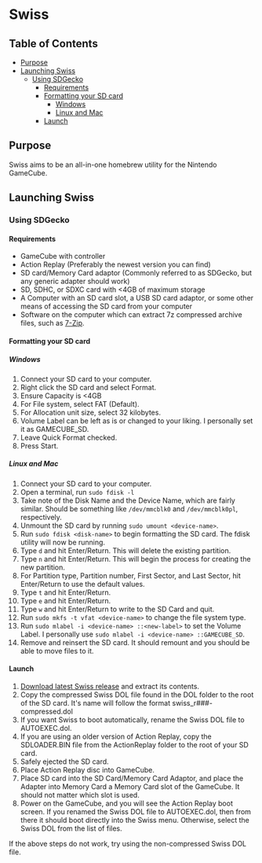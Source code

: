 # Swiss

## Table of Contents
- [Purpose](#purpose)
- [Launching Swiss](#launching-swiss)
    - [Using SDGecko](#using-sdgecko)
        - [Requirements](#requirements)
        - [Formatting your SD card](#formatting-your-sd-card)
            - [Windows](#windows)
            - [Linux and Mac](#linux-and-mac)
        - [Launch](#launch)


## Purpose

Swiss aims to be an all-in-one homebrew utility for the Nintendo GameCube.

## Launching Swiss

### Using SDGecko

#### Requirements
- GameCube with controller
- Action Replay (Preferably the newest version you can find)
- SD card/Memory Card adaptor (Commonly referred to as SDGecko, but any generic adapter should work)
- SD, SDHC, or SDXC card with <4GB of maximum storage
- A Computer with an SD card slot, a USB SD card adaptor, or some other means of accessing the SD card from your computer
- Software on the computer which can extract 7z compressed archive files, such as [7-Zip](http://www.7-zip.org/).

#### Formatting your SD card

##### Windows
1. Connect your SD card to your computer.
2. Right click the SD card and select Format.
3. Ensure Capacity is <4GB
4. For File system, select FAT (Default).
5. For Allocation unit size, select 32 kilobytes.
6. Volume Label can be left as is or changed to your liking. I personally set it as GAMECUBE_SD.
7. Leave Quick Format checked.
8. Press Start.

##### Linux and Mac

1. Connect your SD card to your computer.
2. Open a terminal, run `sudo fdisk -l`
3. Take note of the Disk Name and the Device Name, which are fairly similar. Should be something like `/dev/mmcblk0` and `/dev/mmcblk0pl`, respectively.
4. Unmount the SD card by running `sudo umount <device-name>`.
5. Run `sudo fdisk <disk-name>` to begin formatting the SD card. The fdisk utility will now be running.
6. Type `d` and hit Enter/Return. This will delete the existing partition.
7. Type `n` and hit Enter/Return. This will begin the process for creating the new partition.
8. For Partition type, Partition number, First Sector, and Last Sector, hit Enter/Return to use the default values.
9. Type `t` and hit Enter/Return.
10. Type `e` and hit Enter/Return.
11. Type `w` and hit Enter/Return to write to the SD Card and quit.
12. Run `sudo mkfs -t vfat <device-name>` to change the file system type.
13. Run `sudo mlabel -i <device-name> ::<new-label>` to set the Volume Label. I personally use `sudo mlabel -i <device-name> ::GAMECUBE_SD`.
14. Remove and reinsert the SD card. It should remount and you should be able to move files to it.

#### Launch

1. [Download latest Swiss release](https://github.com/emukidid/swiss-gc/releases) and extract its contents.
2. Copy the compressed Swiss DOL file found in the DOL folder to the root of the SD card. It's name will follow the format swiss_r###-compressed.dol
3. If you want Swiss to boot automatically, rename the Swiss DOL file to AUTOEXEC.dol.
4. If you are using an older version of Action Replay, copy the SDLOADER.BIN file from the ActionReplay folder to the root of your SD card.
6. Safely ejected the SD card.
5. Place Action Replay disc into GameCube.
6. Place SD card into the SD Card/Memory Card Adaptor, and place the Adapter into Memory Card a Memory Card slot of the GameCube. It should not matter which slot is used.
7. Power on the GameCube, and you will see the Action Replay boot screen. If you renamed the Swiss DOL file to AUTOEXEC.dol, then from there it should boot directly into the Swiss menu. Otherwise, select the Swiss DOL from the list of files.

If the above steps do not work, try using the non-compressed Swiss DOL file.
